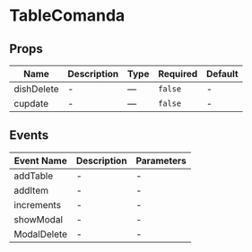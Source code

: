# TableComanda

## Props

<!-- @vuese:TableComanda:props:start -->
|Name|Description|Type|Required|Default|
|---|---|---|---|---|
|dishDelete|-|—|`false`|-|
|cupdate|-|—|`false`|-|

<!-- @vuese:TableComanda:props:end -->


## Events

<!-- @vuese:TableComanda:events:start -->
|Event Name|Description|Parameters|
|---|---|---|
|addTable|-|-|
|addItem|-|-|
|increments|-|-|
|showModal|-|-|
|ModalDelete|-|-|

<!-- @vuese:TableComanda:events:end -->


